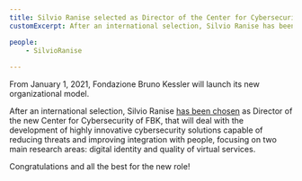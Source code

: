 ```yaml
---
title: Silvio Ranise selected as Director of the Center for Cybersecurity
customExcerpt: After an international selection, Silvio Ranise has been chosen as Director of the new Center for Cybersecurity of FBK.

people:
    - SilvioRanise
      
---
```


From January 1, 2021, Fondazione Bruno Kessler will launch its new organizational model.

After an international selection, Silvio Ranise [has been chosen](https://magazine.fbk.eu/en/news/fbk-has-chosen-who-will-lead-the-new-research-centers/) as Director of the new Center for Cybersecurity of FBK, that will deal with the development of highly innovative cybersecurity solutions capable of reducing threats and improving integration with people, focusing on two main research areas: digital identity and quality of virtual services.

Congratulations and all the best for the new role!
